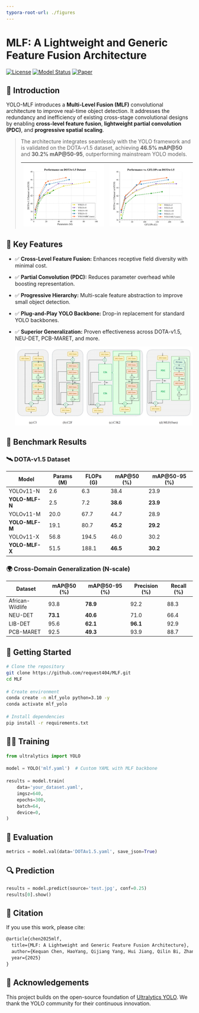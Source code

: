 ```yaml
---
typora-root-url: ./figures
---
```


# MLF: A Lightweight and Generic Feature Fusion Architecture

[![License](https://img.shields.io/badge/license-Apache--2.0-blue)](LICENSE) [![Model Status](https://img.shields.io/badge/status-Research-orange)]() [![Paper](https://img.shields.io/badge/arXiv-MLF--YOLO-green)](https://github.com/request404/MLF)



## 📌 Introduction

YOLO-MLF introduces a **Multi-Level Fusion (MLF)** convolutional architecture to improve real-time object detection. It addresses the redundancy and inefficiency of existing cross-stage convolutional designs by enabling **cross-level feature fusion**, **lightweight partial convolution (PDC)**, and **progressive spatial scaling**.

> The architecture integrates seamlessly with the YOLO framework and is validated on the DOTA-v1.5 dataset, achieving **46.5% mAP@50** and **30.2% mAP@50-95**, outperforming mainstream YOLO models.
>
> | ![](/./assets/figure1.jpg) | ![](/./assets/figure2.jpg) |
> | --------------------------- | --------------------------- |
>
> 

## 🚀 Key Features

- ✅ **Cross-Level Feature Fusion:** Enhances receptive field diversity with minimal cost.

- ✅ **Partial Convolution (PDC):** Reduces parameter overhead while boosting representation.

- ✅ **Progressive Hierarchy:** Multi-scale feature abstraction to improve small object detection.

- ✅ **Plug-and-Play YOLO Backbone:** Drop-in replacement for standard YOLO backbones.

- ✅ **Superior Generalization:** Proven effectiveness across DOTA-v1.5, NEU-DET, PCB-MARET, and more.

  ![](/./assets/figure3.jpg)

## 🧪 Benchmark Results

### 🛰 DOTA-v1.5 Dataset

| Model          | Params (M) | FLOPs (G) | mAP@50 (%) | mAP@50-95 (%) |
| -------------- | ---------- | --------- | ---------- | ------------- |
| YOLOv11-N      | 2.6        | 6.3       | 38.4       | 23.9          |
| **YOLO-MLF-N** | 2.5        | 7.2       | **38.6**   | **23.9**      |
| YOLOv11-M      | 20.0       | 67.7      | 44.7       | 28.9          |
| **YOLO-MLF-M** | 19.1       | 80.7      | **45.2**   | **29.2**      |
| YOLOv11-X      | 56.8       | 194.5     | 46.0       | 30.2          |
| **YOLO-MLF-X** | 51.5       | 188.1     | **46.5**   | **30.2**      |

### 🌍 Cross-Domain Generalization (N-scale)

| Dataset          | mAP@50 (%) | mAP@50-95 (%) | Precision (%) | Recall (%) |
| ---------------- | ---------- | ------------- | ------------- | ---------- |
| African-Wildlife | 93.8       | **78.9**      | 92.2          | 88.3       |
| NEU-DET          | **73.1**   | **40.6**      | 71.0          | 66.4       |
| LIB-DET          | 95.6       | **62.1**      | **96.1**      | 92.9       |
| PCB-MARET        | 92.5       | **49.3**      | 93.9          | 88.7       |

## 🧰 Getting Started

```bash
# Clone the repository
git clone https://github.com/request404/MLF.git
cd MLF

# Create environment
conda create -n mlf_yolo python=3.10 -y
conda activate mlf_yolo

# Install dependencies
pip install -r requirements.txt
```

## 🏋️‍♂️ Training

```python
from ultralytics import YOLO

model = YOLO('mlf.yaml')  # Custom YAML with MLF backbone

results = model.train(
    data='your_dataset.yaml',
    imgsz=640,
    epochs=300,
    batch=64,
    device=0,
)
```

## 🧪 Evaluation

```python
metrics = model.val(data='DOTAv1.5.yaml', save_json=True)
```

## 🔍 Prediction

```python
results = model.predict(source='test.jpg', conf=0.25)
results[0].show()
```

## 📄 Citation

If you use this work, please cite:

```latex
@article{chen2025mlf,
  title={MLF: A Lightweight and Generic Feature Fusion Architecture},
  author={Kequan Chen, HaoYang, Qijiang Yang, Hui Jiang, Qilin Bi, Zhansi Jiang},
  year={2025}
}
```

## 🤝 Acknowledgements

This project builds on the open-source foundation of [Ultralytics YOLO](https://github.com/ultralytics/ultralytics). We thank the YOLO community for their continuous innovation.
